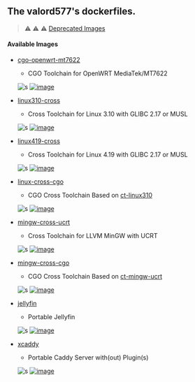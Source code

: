 ## The valord577's dockerfiles.

> :warning: :warning: :warning: [Deprecated Images](.deprecated/README.md)

#### Available Images

* [cgo-openwrt-mt7622](cgo-openwrt-mt7622)
  - CGO Toolchain for OpenWRT MediaTek/MT7622

  ![s][Maintained] [![image][GoToDocker]](https://hub.docker.com/r/valord577/cgo-openwrt-mt7622/tags)

* [linux310-cross](linux-cross)
  - Cross Toolchain for Linux 3.10 with GLIBC 2.17 or MUSL

  ![s][Maintained] [![image][GoToDocker]](https://hub.docker.com/r/valord577/linux310-cross/tags)

* [linux419-cross](linux-cross)
  - Cross Toolchain for Linux 4.19 with GLIBC 2.17 or MUSL

  ![s][Maintained] [![image][GoToDocker]](https://hub.docker.com/r/valord577/linux419-cross/tags)

* [linux-cross-cgo](linux-cross-cgo)
  - CGO Cross Toolchain Based on [ct-linux310](cross-toolchain-linux)

  ![s][Maintained] [![image][GoToDocker]](https://hub.docker.com/r/valord577/linux-cross-cgo/tags)

* [mingw-cross-ucrt](mingw-cross)
  - Cross Toolchain for LLVM MinGW with UCRT

  ![s][Maintained] [![image][GoToDocker]](https://hub.docker.com/r/valord577/mingw-cross-ucrt/tags)

* [mingw-cross-cgo](mingw-cross-cgo)
  - CGO Cross Toolchain Based on [ct-mingw-ucrt](cross-toolchain-mingw)

  ![s][Maintained] [![image][GoToDocker]](https://hub.docker.com/r/valord577/mingw-cross-cgo/tags)

* [jellyfin](serv-jellyfin)
  - Portable Jellyfin

  ![s][Maintained] [![image][GoToDocker]](https://hub.docker.com/r/valord577/jellyfin/tags)

* [xcaddy](serv-xcaddy)
  - Portable Caddy Server with(out) Plugin(s)

  ![s][Maintained] [![image][GoToDocker]](https://hub.docker.com/r/valord577/xcaddy/tags)


[Maintained]: https://img.shields.io/badge/Maintained-brightgreen
[GoToDocker]: https://img.shields.io/badge/Image%20Version-Go%20to%20Docker%20Hub-blue
